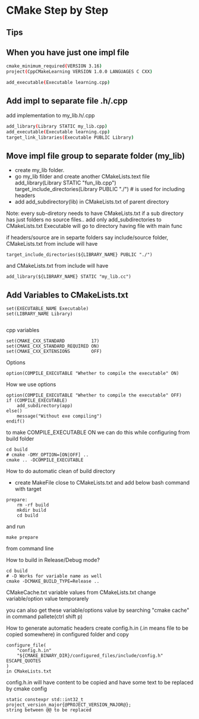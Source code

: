 
# CMake Step by Step
## Tips

## When you have just one impl file 
```bash
cmake_minimum_required(VERSION 3.16)
project(CppCMakeLearning VERSION 1.0.0 LANGUAGES C CXX)

add_executable(Executable learning.cpp)
```
## Add impl to separate file .h/.cpp
add implementation to my_lib.h/.cpp

```bash
add_library(Library STATIC my_lib.cpp)
add_executable(Executable learning.cpp)
target_link_libraries(Executable PUBLIC Library)
```
## Move impl file group to separate folder (my_lib)
- create my_lib folder.
- go my_lib filder and create another CMakeLists.text file
    add_library(Library STATIC "fun_lib.cpp")
    target_include_directories(Library PUBLIC "./") # is used for including headers
- add add_subdirectory(lib) in CMakeLists.txt of parent directory

Note: every sub-diretory needs to have CMakeLists.txt
if a sub directory has just folders no source files.. add only add_subdirectories to CMakeLists.txt
Executable will go to directory having file with main func

if headers/source are in separte folders say include/source folder, CMakeLists.txt from include will have 
```
target_include_directories(${LIBRARY_NAME} PUBLIC "./")
```
and  CMakeLists.txt from include will have 
```
add_library(${LIBRARY_NAME} STATIC "my_lib.cc")
```


## Add Variables to CMakeLists.txt
```
set(EXECUTABLE_NAME Executable)
set(LIBRARY_NAME Library)


```
cpp variables

```
set(CMAKE_CXX_STANDARD          17)
set(CMAKE_CXX_STANDARD_REQUIRED ON)
set(CMAKE_CXX_EXTENSIONS        OFF)
```
Options
```
option(COMPILE_EXECUTABLE "Whether to compile the executable" ON)
```

How we use options
```
option(COMPILE_EXECUTABLE "Whether to compile the executable" OFF)
if (COMPILE_EXECUTABLE)
    add_subdirectory(app)
else()
    message("Without exe compiling")
endif()

```
to make COMPILE_EXECUTABLE ON  we can do this while configuring from build folder
```
cd build
# cmake -DMY_OPTION=[ON|OFF] ..
cmake .. -DCOMPILE_EXECUTABLE
```

How to do automatic clean of build directory
- create MakeFile close to CMakeLists.txt and add below bash command with target
```
prepare:
	rm -rf build
	mkdir build
	cd build
```
and run 
```
make prepare
```
from command line

How to build in Release/Debug mode? 
```
cd build
# -D Works for variable name as well
cmake -DCMAKE_BUILD_TYPE=Release ..
```

CMakeCache.txt
variable values from CMakeLists.txt
change variable/option value temporarely 

you can also get these variable/options value by searching "cmake cache" in command pallete(ctrl shift p)

How to generate automatic headers
create config.h.in (.in means file to be copied somewhere) in configured folder and copy 
```
configure_file(
    "config.h.in"
    "${CMAKE_BINARY_DIR}/configured_files/include/config.h" ESCAPE_QUOTES
)
in CMakeLists.txt
```
config.h.in will have content to be copied and have some text to be replaced by cmake config
```
static constexpr std::int32_t project_version_major{@PROJECT_VERSION_MAJOR@};
string between @@ to be replaced
```
